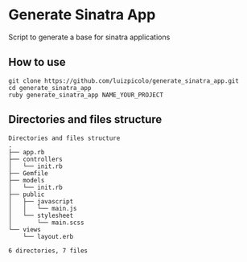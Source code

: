 # Generate Sinatra App

Script to generate a base for sinatra applications

## How to use

    git clone https://github.com/luizpicolo/generate_sinatra_app.git
    cd generate_sinatra_app
    ruby generate_sinatra_app NAME_YOUR_PROJECT

## Directories and files structure

    Directories and files structure
    .
    ├── app.rb
    ├── controllers
    │   └── init.rb
    ├── Gemfile
    ├── models
    │   └── init.rb
    ├── public
    │   ├── javascript
    │   │   └── main.js
    │   └── stylesheet
    │       └── main.scss
    └── views
        └── layout.erb

    6 directories, 7 files

